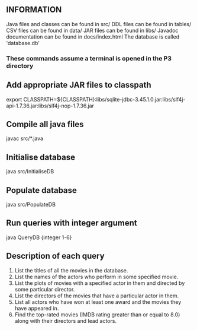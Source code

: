## INFORMATION
<p>Java files and classes can be found in src/
DDL files can be found in tables/
CSV files can be found in data/
JAR files can be found in libs/
Javadoc documentation can be found in docs/index.html
The database is called 'database.db'</p>

### These commands assume a terminal is opened in the P3 directory

## Add appropriate JAR files to classpath
export CLASSPATH=${CLASSPATH}:libs/sqlite-jdbc-3.45.1.0.jar:libs/slf4j-api-1.7.36.jar:libs/slf4j-nop-1.7.36.jar

## Compile all java files
javac src/*.java

## Initialise database
java src/InitialiseDB

## Populate database
java src/PopulateDB

## Run queries with integer argument
java QueryDB {integer 1-6}

## Description of each query
1. List the titles of all the movies in the database.
2. List the names of the actors who perform in some specified movie.
3. List the plots of movies with a specified actor in them and directed by some particular director.
4. List the directors of the movies that have a particular actor in them.
5. List all actors who have won at least one award and the movies they have appeared in.
6. Find the top-rated movies (IMDB rating greater than or equal to 8.0) along with their directors and lead actors.